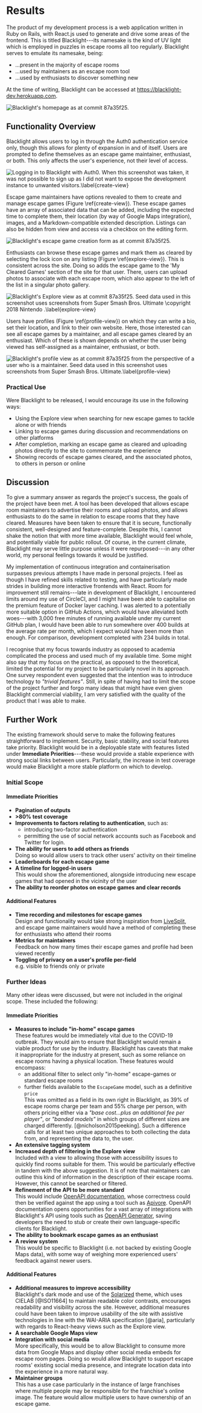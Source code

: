 # Results

<!--
The main results of your work should be presented, together with critical
discussion. The chapter should cover three things (although these would not be
used as section headings): 

Findings - present all the results (products, experimental findings, theories,
etc.) generated during the project. This may also include some off-topic
findings that were not expected, or which were side-effects of other
explorations.

Goals achieved - describes the degree to which the findings support the original
objectives laid out for the project. The goals may be partially or fully
achieved, or exceeded. An experimental project may prove, or disprove the
original thesis. A theoretical project may cover some or all of the example
cases. Note that reporting of failures to achieve goals is important since a
fundamental feature of the assessment procedures is that the processes (how you
went about your project) are often as important as the products of the project.

Further work - describes two things: firstly, new areas of investigation
prompted by developments in this project, and secondly parts of the current work
which were not completed due to time constraints and/or problems encountered.
-->

The product of my development process is a web application written in Ruby on
Rails, with React.js used to generate and drive some areas of the frontend. This
is titled Blacklight---its namesake is the kind of UV light which is employed in
puzzles in escape rooms all too regularly. Blacklight serves to emulate its
namesake, being:

- ...present in the majority of escape rooms
- ...used by maintainers as an escape room tool
- ...used by enthusiasts to discover something new

At the time of writing, Blacklight can be accessed at
https://blacklight-dev.herokuapp.com.

![Blacklight's homepage as at commit `87a35f25`.](blacklight-homepage.png)

## Functionality Overview

Blacklight allows users to log in through the Auth0 authentication service only,
though this allows for plenty of expansion in and of itself. Users are prompted
to define themselves as an escape game maintainer, enthusiast, or both. This
only affects the user's experience, not their level of access.

![Logging in to Blacklight with Auth0. When this screenshot was taken, it was
not possible to sign up as I did not want to expose the development instance to
unwanted visitors.\label{create-view}](blacklight-auth0.png)

Escape game maintainers have options revealed to them to create and manage
escape games (Figure \ref{create-view}). These escape games have an array of associated data that can be
added, including the expected time to complete them, their location (by way of
Google Maps integration), images, and a Markdown-compatible extended
description. Listings can also be hidden from view and access via a checkbox on
the editing form.

![Blacklight's escape game creation form as at commit `87a35f25`.](blacklight-create-escape-game.png)

Enthusiasts can browse these escape games and mark them as cleared by selecting
the lock icon on any listing (Figure \ref{explore-view}). This is consistent across the site. Doing so adds
the escape game to the 'My Cleared Games' section of the site for that user.
There, users can upload photos to associate with each escape room, which also
appear to the left of the list in a singular photo gallery.

![Blacklight's Explore view as at commit `87a35f25`. Seed data used in this
screenshot uses screenshots from *Super Smash Bros. Ultimate* \copyright 2018
Nintendo [^2].\label{explore-view}](blacklight-explore.png)

[^2]: Original Game: \copyright Nintendo / HAL Laboratory Inc.   
Characters: \copyright Nintendo / HAL Laboratory, Inc. / Pokémon. / Creatures
Inc. / GAME FREAK inc. / SHIGESATO ITOI / APE inc. / INTELLIGENT SYSTEMS /
Konami Digital Entertainment / SEGA / CAPCOM CO., LTD. / BANDAI NAMCO
Entertainment Inc. / MONOLITHSOFT / CAPCOM U.S.A., INC. / SQUARE ENIX CO., LTD.
/ ATLUS / Microsoft / SNK CORPORATION.

Users have profiles (Figure \ref{profile-view}) on which they can write a bio,
set their location, and link to their own website. Here, those interested can
see all escape games by a maintainer, and all escape games cleared by an
enthusiast. Which of these is shown depends on whether the user being viewed has
self-assigned as a maintainer, enthusiast, or both.

![Blacklight's profile view as at commit `87a35f25` from the perspective of a
user who is a maintainer. Seed data used in this screenshot uses screenshots
from *Super Smash Bros. Ultimate*.\label{profile-view}](blacklight-profile.png)

### Practical Use

Were Blacklight to be released, I would encourage its use in the following ways:

- Using the Explore view when searching for new escape games to tackle alone or
  with friends
- Linking to escape games during discussion and recommendations on other
  platforms
- After completion, marking an escape game as cleared and uploading photos
  directly to the site to commemorate the experience
- Showing records of escape games cleared, and the associated photos, to others
  in person or online

## Discussion

To give a summary answer as regards the project's success, the goals of the
project have been met. A tool has been developed that allows escape room
maintainers to advertise their rooms and upload photos, and allows enthusiasts
to do the same in relation to escape rooms that they have cleared. Measures have
been taken to ensure that it is secure, functionally consistent, well-designed
and feature-complete. Despite this, I cannot shake the notion that with more
time available, Blacklight would feel whole, and potentially viable for public
rollout. Of course, in the current climate, Blacklight may serve little purpose
unless it were repurposed---in any other world, my personal feelings towards it
would be justified.

My implementation of continuous integration and containerisation surpasses
previous attempts I have made in personal projects. I feel as though I have
refined skills related to testing, and have particularly made strides in
building more interactive frontends with React. Room for improvement still
remains---late in development of Blacklight, I encountered limits around my use
of CircleCI, and I might have been able to capitalise on the premium feature of
Docker layer caching. I was alerted to a potentially more suitable option in
GitHub Actions, which would have alleviated both woes---with 3,000 free minutes
of running available under my current GitHub plan, I would have been able to run
somewhere over 400 builds at the average rate per month, which I expect would
have been more than enough. For comparison, development completed with 234
builds in total.

I recognise that my focus towards industry as opposed to academia complicated
the process and used much of my available time. Some might also say that my
focus on the practical, as opposed to the theoretical, limited the potential for
my project to be particularly novel in its approach. One survey respondent even
suggested that the intention was to introduce technology to *"trivial
features"*. Still, in spite of having had to limit the scope of the project
further and forgo many ideas that might have even given Blacklight commercial
viability, I am very satisfied with the quality of the product that I was able
to make.

## Further Work

The existing framework should serve to make the following features
straightforward to implement. Security, basic stability, and social features
take priority. Blacklight would be in a deployable state with features listed
under **Immediate Priorities**---these would provide a stable experience with
strong social links between users. Particularly, the increase in test coverage
would make Blacklight a more stable platform on which to develop.

### Initial Scope

#### Immediate Priorities

- **Pagination of outputs**
- **>80% test coverage**
- **Improvements to factors relating to authentication**, such as:
  - introducing two-factor authentication
  - permitting the use of social network accounts such as Facebook and Twitter
    for login.
- **The ability for users to add others as friends**   
  Doing so would allow users to track other users' activity on their timeline
- **Leaderboards for each escape game**
- **A timeline for logged-in users**   
  This would show the aforementioned, alongside introducing new escape games
  that had opened in the vicinity of the user
- **The ability to reorder photos on escape games and clear records**

#### Additional Features

- **Time recording and milestones for escape games**   
  Design and functionality would take strong inspiration from
  [LiveSplit](https://github.com/LiveSplit/LiveSplit), and escape game
  maintainers would have a method of completing these for enthusiasts who attend
  their rooms
- **Metrics for maintainers**   
  Feedback on how many times their escape games and
  profile had been viewed recently
- **Toggling of privacy on a user's profile per-field**   
  e.g. visible to friends only or private

### Further Ideas

Many other ideas were discussed, but were not included in the original scope.
These included the following:

#### Immediate Priorities

- **Measures to include "in-home" escape games**   
  These features would be immediately vital due to the COVID-19 outbreak. They
  would aim to ensure that Blacklight would remain a viable product for use by
  the industry. Blacklight has caveats that make it inappropriate for the
  industry at present, such as some reliance on escape rooms having a physical
  location. These features would encompass:
  - an additional filter to select only "in-home" escape-games or standard
    escape rooms
  - further fields available to the `EscapeGame` model, such as a definitive
    `price`   
    This was omitted as a field in its own right in Blacklight, as 39% of escape
    rooms charge per team and 55% charge per person, with others pricing either
    via a *"base cost...plus an additional fee per player"*, or *"banded
    models"* in which groups of different sizes are charged differently.
    [@nicholson2015peeking]. Such a difference calls for at least two unique
    approaches to both collecting the data from, and representing the data to,
    the user.
- **An extensive tagging system** 
- **Increased depth of filtering in the Explore view**   
  Included with a view to allowing those with accessibility issues to quickly
  find rooms suitable for them. This would be particularly effective in tandem
  with the above suggestion. It is of note that maintainers can outline this
  kind of information in the description of their escape rooms. However, this
  cannot be searched or filtered.
- **Refinement of the API to be more standard**   
  This would include [OpenAPI documentation](https://swagger.io/specification/),
  whose correctness could then be verified against the app using a tool such as
  [Apivore](https://github.com/westfieldlabs/apivore). OpenAPI documentation
  opens opportunities for a vast array of integrations with Blacklight's API
  using tools such as [OpenAPI
  Generator](https://github.com/OpenAPITools/openapi-generator), saving
  developers the need to stub or create their own language-specific clients for
  Blacklight.
- **The ability to bookmark escape games as an enthusiast**
- **A review system**   
  This would be specific to Blacklight (i.e. not backed by existing Google
  Maps data), with some way of weighing more experienced users' feedback against
  newer users.

#### Additional Features

- **Additional measures to improve accessibility**   
  Blacklight's dark mode and use of the
  [Solarized](https://github.com/altercation/solarized) theme, which uses CIELAB
  [@ISO11664] to maintain readable color contrasts, encourages readability and
  visibility across the site. However, additional measures could have been taken
  to improve usability of the site with assistive technologies in line with the
  WAI-ARIA specification [@aria], particularly with regards to React-heavy views
  such as the Explore view.
- **A searchable Google Maps view**
- **Integration with social media**   
  More specifically, this would be to allow Blacklight to consume more data from
  Google Maps and display other social media embeds for escape room pages. Doing
  so would allow Blacklight to support escape rooms' existing social media
  presence, and integrate location data into the experience in a more natural
  way.
- **Maintainer groups**   
  This has a use case particularly in the instance of large franchises where
  multiple people may be responsible for the franchise's online image. The
  feature would allow multiple users to have ownership of an escape game.

